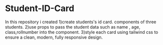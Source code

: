 # Student-ID-Card
In this repository i created 1)create students's id card. components of three students. 2)use props to pass the student data such as name , age, class,rollnumber into the component. 3)style each card using tailwind css to ensure  a clean, modern, fully responsive design.
